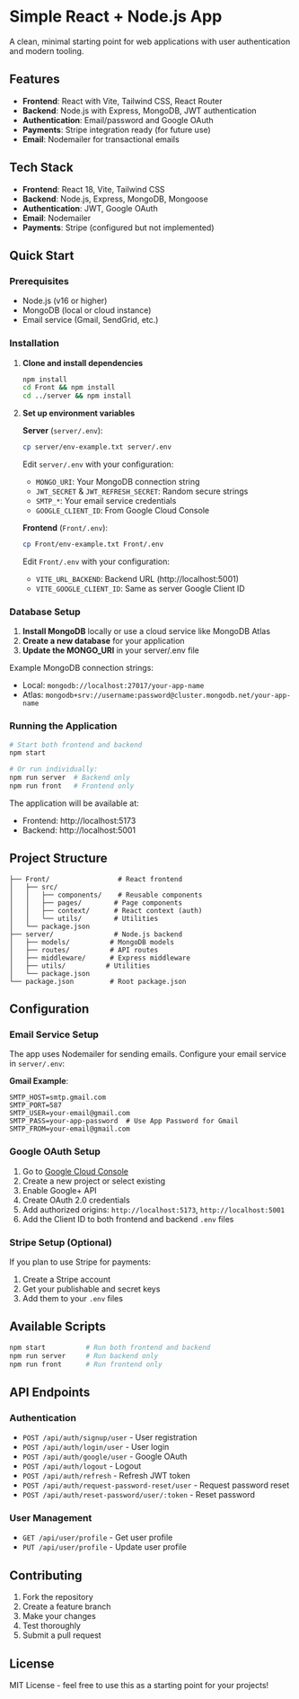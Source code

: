 # Simple React + Node.js App

A clean, minimal starting point for web applications with user authentication and modern tooling.

## Features

- **Frontend**: React with Vite, Tailwind CSS, React Router
- **Backend**: Node.js with Express, MongoDB, JWT authentication
- **Authentication**: Email/password and Google OAuth
- **Payments**: Stripe integration ready (for future use)
- **Email**: Nodemailer for transactional emails

## Tech Stack

- **Frontend**: React 18, Vite, Tailwind CSS
- **Backend**: Node.js, Express, MongoDB, Mongoose
- **Authentication**: JWT, Google OAuth
- **Email**: Nodemailer
- **Payments**: Stripe (configured but not implemented)

## Quick Start

### Prerequisites

- Node.js (v16 or higher)
- MongoDB (local or cloud instance)
- Email service (Gmail, SendGrid, etc.)

### Installation

1. **Clone and install dependencies**
   ```bash
   npm install
   cd Front && npm install
   cd ../server && npm install
   ```

2. **Set up environment variables**
   
   **Server** (`server/.env`):
   ```bash
   cp server/env-example.txt server/.env
   ```
   Edit `server/.env` with your configuration:
   - `MONGO_URI`: Your MongoDB connection string
   - `JWT_SECRET` & `JWT_REFRESH_SECRET`: Random secure strings
   - `SMTP_*`: Your email service credentials
   - `GOOGLE_CLIENT_ID`: From Google Cloud Console

   **Frontend** (`Front/.env`):
   ```bash
   cp Front/env-example.txt Front/.env
   ```
   Edit `Front/.env` with your configuration:
   - `VITE_URL_BACKEND`: Backend URL (http://localhost:5001)
   - `VITE_GOOGLE_CLIENT_ID`: Same as server Google Client ID

### Database Setup

1. **Install MongoDB** locally or use a cloud service like MongoDB Atlas
2. **Create a new database** for your application
3. **Update the MONGO_URI** in your server/.env file

Example MongoDB connection strings:
- Local: `mongodb://localhost:27017/your-app-name`
- Atlas: `mongodb+srv://username:password@cluster.mongodb.net/your-app-name`

### Running the Application

```bash
# Start both frontend and backend
npm start

# Or run individually:
npm run server  # Backend only
npm run front   # Frontend only
```

The application will be available at:
- Frontend: http://localhost:5173
- Backend: http://localhost:5001

## Project Structure

```
├── Front/                 # React frontend
│   ├── src/
│   │   ├── components/    # Reusable components
│   │   ├── pages/        # Page components
│   │   ├── context/      # React context (auth)
│   │   └── utils/        # Utilities
│   └── package.json
├── server/               # Node.js backend
│   ├── models/          # MongoDB models
│   ├── routes/          # API routes
│   ├── middleware/      # Express middleware
│   ├── utils/          # Utilities
│   └── package.json
└── package.json         # Root package.json
```

## Configuration

### Email Service Setup

The app uses Nodemailer for sending emails. Configure your email service in `server/.env`:

**Gmail Example**:
```env
SMTP_HOST=smtp.gmail.com
SMTP_PORT=587
SMTP_USER=your-email@gmail.com
SMTP_PASS=your-app-password  # Use App Password for Gmail
SMTP_FROM=your-email@gmail.com
```

### Google OAuth Setup

1. Go to [Google Cloud Console](https://console.cloud.google.com/)
2. Create a new project or select existing
3. Enable Google+ API
4. Create OAuth 2.0 credentials
5. Add authorized origins: `http://localhost:5173`, `http://localhost:5001`
6. Add the Client ID to both frontend and backend `.env` files

### Stripe Setup (Optional)

If you plan to use Stripe for payments:
1. Create a Stripe account
2. Get your publishable and secret keys
3. Add them to your `.env` files

## Available Scripts

```bash
npm start          # Run both frontend and backend
npm run server     # Run backend only
npm run front      # Run frontend only
```

## API Endpoints

### Authentication
- `POST /api/auth/signup/user` - User registration
- `POST /api/auth/login/user` - User login
- `POST /api/auth/google/user` - Google OAuth
- `POST /api/auth/logout` - Logout
- `POST /api/auth/refresh` - Refresh JWT token
- `POST /api/auth/request-password-reset/user` - Request password reset
- `POST /api/auth/reset-password/user/:token` - Reset password

### User Management
- `GET /api/user/profile` - Get user profile
- `PUT /api/user/profile` - Update user profile

## Contributing

1. Fork the repository
2. Create a feature branch
3. Make your changes
4. Test thoroughly
5. Submit a pull request

## License

MIT License - feel free to use this as a starting point for your projects!
